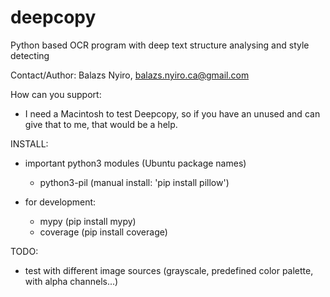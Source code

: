 # deepcopy
Python based OCR program with deep text structure analysing and style detecting

Contact/Author: Balazs Nyiro, balazs.nyiro.ca@gmail.com

How can you support:
 - I need a Macintosh to test Deepcopy, so if you have an unused and can give that to me, that would be a help.

INSTALL:
 - important python3 modules (Ubuntu package names)
   - python3-pil  (manual install: 'pip install pillow')
 
 - for development:
   - mypy         (pip install mypy)
   - coverage     (pip install coverage)

TODO: 
 - test with different image sources (grayscale, predefined color palette, with alpha channels...)
